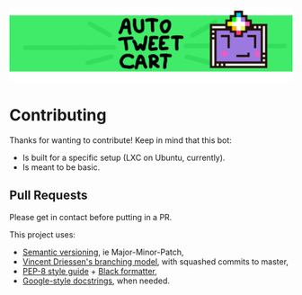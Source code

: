 
![Auto Tweetcart Cover](artwork/cover-gitlab.png "Auto Tweetcart Cover")

# Contributing
Thanks for wanting to contribute! Keep in mind that this bot:
- Is built for a specific setup (LXC on Ubuntu, currently).
- Is meant to be basic.

## Pull Requests
Please get in contact before putting in a PR.

This project uses:
- [Semantic versioning](https://semver.org), ie Major-Minor-Patch,
- [Vincent Driessen's branching model](https://nvie.com/posts/a-successful-git-branching-model/), with squashed commits to master,
- [PEP-8 style guide](https://www.python.org/dev/peps/pep-0008/) + [Black formatter](https://github.com/psf/black),
- [Google-style docstrings](https://sphinxcontrib-napoleon.readthedocs.io/en/latest/example_google.html), when needed.
